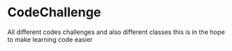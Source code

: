 # CodeChallenge
All different codes challenges and also different classes this is in the hope to make learning code easier 
